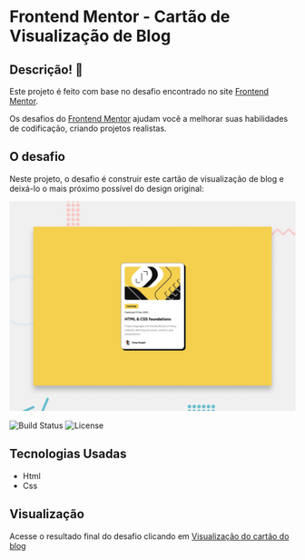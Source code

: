 # Frontend Mentor - Cartão de Visualização de Blog

## Descrição! 👋

Este projeto é feito com base no desafio encontrado no site [Frontend Mentor](https://www.frontendmentor.io).

Os desafios do [Frontend Mentor](https://www.frontendmentor.io) ajudam você a melhorar suas habilidades de codificação, criando projetos realistas.

## O desafio

Neste projeto, o desafio é construir este cartão de visualização de blog e deixá-lo o mais próximo possível do design original:

<img src="./blog-preview-card-main/blog-preview-card-main/preview.jpg" alt="Preview" width="600" />


![Build Status](https://img.shields.io/badge/build-passing-brightgreen)
![License](https://img.shields.io/badge/license-MIT-blue)


## Tecnologias Usadas
- Html
- Css

## Visualização 
Acesse o resultado final do desafio clicando em [Visualização do cartão do blog](https://www.frontendmentor.io)

